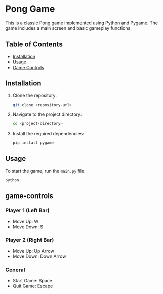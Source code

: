 # Pong Game

This is a classic Pong game implemented using Python and Pygame. The game includes a main screen and basic gameplay functions.

## Table of Contents

- [Installation](#installation)
- [Usage](#usage)
- [Game Controls](#game-controls)


## Installation

1. Clone the repository:
    ```sh
    git clone <repository-url>
    ```
2. Navigate to the project directory:
    ```sh
    cd <project-directory>
    ```
3. Install the required dependencies:
    ```sh
    pip install pygame
    ```

## Usage

To start the game, run the `main.py` file:
```sh
python
```

## game-controls
### Player 1 (Left Bar)
- Move Up: W
- Move Down: S
### Player 2 (Right Bar)
- Move Up: Up Arrow
- Move Down: Down Arrow
### General
- Start Game: Space
- Quit Game: Escape